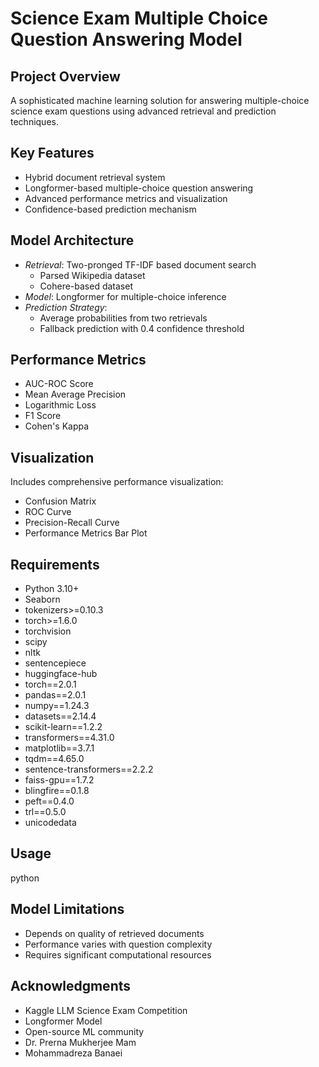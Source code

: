 # Science Exam Multiple Choice Question Answering Model

## Project Overview
A sophisticated machine learning solution for answering multiple-choice science exam questions using advanced retrieval and prediction techniques.

## Key Features
- Hybrid document retrieval system
- Longformer-based multiple-choice question answering
- Advanced performance metrics and visualization
- Confidence-based prediction mechanism

## Model Architecture
- *Retrieval*: Two-pronged TF-IDF based document search
  - Parsed Wikipedia dataset
  - Cohere-based dataset
- *Model*: Longformer for multiple-choice inference
- *Prediction Strategy*: 
  - Average probabilities from two retrievals
  - Fallback prediction with 0.4 confidence threshold

## Performance Metrics
- AUC-ROC Score
- Mean Average Precision
- Logarithmic Loss
- F1 Score
- Cohen's Kappa

## Visualization
Includes comprehensive performance visualization:
- Confusion Matrix
- ROC Curve
- Precision-Recall Curve
- Performance Metrics Bar Plot

## Requirements
- Python 3.10+
- Seaborn
- tokenizers>=0.10.3
- torch>=1.6.0
- torchvision
- scipy
- nltk
- sentencepiece
- huggingface-hub
- torch==2.0.1
- pandas==2.0.1
- numpy==1.24.3
- datasets==2.14.4
- scikit-learn==1.2.2
- transformers==4.31.0
- matplotlib==3.7.1
- tqdm==4.65.0
- sentence-transformers==2.2.2
- faiss-gpu==1.7.2
- blingfire==0.1.8
- peft==0.4.0
- trl==0.5.0
- unicodedata


## Usage
python


## Model Limitations
- Depends on quality of retrieved documents
- Performance varies with question complexity
- Requires significant computational resources



## Acknowledgments
- Kaggle LLM Science Exam Competition
- Longformer Model
- Open-source ML community
- Dr. Prerna Mukherjee Mam
- Mohammadreza Banaei
